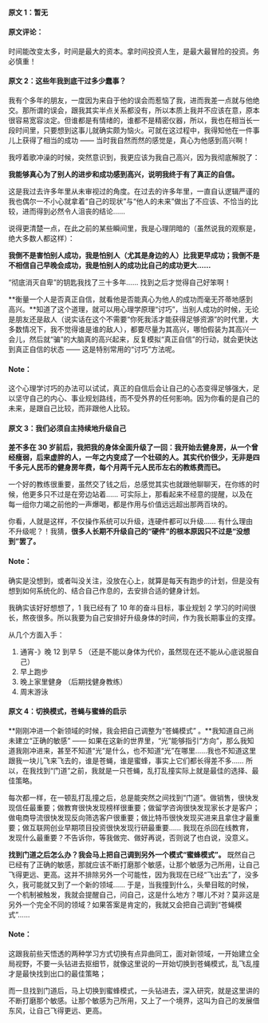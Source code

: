 
#### 原文 1：暂无

#### 原文评论：

时间能改变太多，时间是最大的资本。拿时间投资人生，是最大最冒险的投资。务必慎重！

#### 原文 2：这些年我到底干过多少蠢事？

我有个多年的朋友，一度因为来自于他的误会而惹恼了我，进而我差一点就与他绝交。那所谓的误会，跟我其实半点关系都没有，所以本质上我并不应该在意，原本很容易宽容淡定。但谁都是有情绪的，谁都不是精密仪器，所以，我也在相当长一段时间里，只要想到这事儿就确实颇为恼火。可就在这过程中，我得知他在一件事儿上获得了相当的成功 —— 当时我自然而然的感觉是，真心为他感到高兴啊！

我哼着歌冲澡的时候，突然意识到，我更应该为我自己高兴，因为我彻底解脱了：

**我能够真心为了别人的进步和成功感到高兴，说明我终于有了真正的自信。**

这是我过去许多年里从未审视过的角度。在过去的许多年里，一直自认逻辑严谨的我也偶尔一不小心就拿着“自己的现状”与“他人的未来”做出了不应该、不恰当的比较，进而得到必然令人沮丧的结论……

说得更清楚一点，在此之前的某些瞬间里，我是心理阴暗的（虽然说我的观察是，绝大多数人都这样）：

**我倒不是害怕别人成功，我是怕别人（尤其是身边的人）比我更早成功；我倒不是不相信自己早晚会成功，我是怕别人的成功比自己的成功更大……**

“彻底消灭自卑”的钥匙我找了三十多年…… 找到之后才觉得自己好笨啊！

**衡量一个人是否真正自信，就看他是否能真心为他人的成功而毫无芥蒂地感到高兴。**知道了这个道理，就可以用心理学原理“讨巧”，当别人成功的时候，无论是朋友还是敌人（说实话在这个不需要“你死我活才能获得足够资源”的时代里，大多数情况下，我不觉得谁是谁的敌人），都要尽量为其高兴，哪怕假装为其高兴一会儿，然后就“骗”的大脑真的高兴起来，反复模拟“真正自信”的行动，就会更快达到真正自信的状态 —— 这是特别常用的“讨巧”方法呢。

#### Note：

这个心理学讨巧的办法可以试试，真正的自信后会让自己的心态变得足够强大，足以坚守自己的内心、事业规划路线，而不受外界的任何影响。因为你看的是自己的未来，是跟自己比较，而非跟他人比较。

#### 原文 3：我们必须自主持续地升级自己

**差不多在 30 岁前后，我把我的身体全面升级了一回：我开始去健身房，从一个曾经瘦弱，后来虚胖的人，一年之内变成了一个壮硕的人。其实代价很少，无非是四千多元人民币的健身房年费，每个月两千元人民币左右的教练费而已。**

一个好的教练很重要，虽然交了钱之后，总感觉其实也就跟他聊聊天，在你练的时候，他更多只不过是在旁边站着…… 可实际上，那看起来不经意的提醒，以及在每一组你力竭之前他的一声爆喝，都是作用与价值远远超出那两百块的。

你看，人就是这样，不仅操作系统可以升级，连硬件都可以升级…… 有什么理由不升级呢？！我猜，**很多人长期不升级自己的“硬件”的根本原因只不过是“没想到”罢了。**

#### Note：
确实是没想到，或者叫没关注，没放在心上，就算是每天有跑步的计划，但是没有想到如何系统化的、结合自己作息的，去安排合适的健身计划。

我确实该好好想想了，1 我已经有了 10 年的奋斗目标，事业规划  2 学习的时间很长，熬夜很多。所以我要为自己安排好升级身体的时间，作为我长期事业的支撑。

从几个方面入手：
1. 通宵-》晚 12 到早 5   （还是不能以身体为代价，虽然现在还不能从心底说服自己）
2. 早上跑步
3. 晚上家里健身  （后期找健身教练）
4. 周末游泳

#### 原文 4：切换模式，苍蝇与蜜蜂的启示

**刚刚冲进一个新领域的时候，我会把自己调整为“苍蝇模式” 。**我知道自己尚未建立“正确的敏感” —— 如果在这新的世界里，“光”能够指引“方向”，那么我知道我刚冲进来，甚至不知道“光”是什么，也不知道“光”在哪里……我也不知道这里跟我一块儿飞来飞去的，谁是苍蝇，谁是蜜蜂，事实上它们都长得差不多…… 所以，在我找到“门道”之前，我就是一只苍蝇，乱打乱撞实际上就是最佳的选择、最佳策略。

每次都一样，在一顿乱打乱撞之后，总是能突然之间找到“门道”。做销售，很快发现信任最重要；做教育很快发现榜样很重要；做留学咨询很快发现家长才是客户；做电商导流很快发现反向筛选客户很重要；做比特币很快发现买进来且拿住才最重要；做互联网创业早期项目投资很快发现行研最重要…… 我现在杀回在线教育，发现什么最重要？不告诉你，等我做完、做好再说，否则说了也白说，没意义。

**找到门道之后怎么办？我会马上把自己调到另外一个模式“蜜蜂模式”。** 既然自己已经有了正确的敏感，那就应该不断打磨那个敏感，让那个敏感为己所用，让自己飞得更远、更高。这并不排除另外一个可能性，因为我现在已经“飞出去”了，没多久，我可能就又到了一个新的领域…… 于是，当我撞到什么，头晕目眩的时候，一个机制被触发，我就会提醒自己，问自己，这是什么地方？哪儿不对？莫非这是另外一个完全不同的领域？如果答案是肯定的，我就又会把自己调到“苍蝇模式”……

#### Note：

这跟我前些天悟透的两种学习方式切换有点异曲同工，面对新领域，一开始建立全局视野，不要一头钻进去抠细节，就像这里说的一开始切换到苍蝇模式，乱飞乱撞才是最快找到出口的最佳策略；

而一旦找到门道后，马上切换到蜜蜂模式，一头钻进去，深入研究，就是这里讲的不断打磨那个敏感。让那个敏感为己所用，又上了一个境界，这叫为自己的发展借东风，让自己飞得更远、更高。
